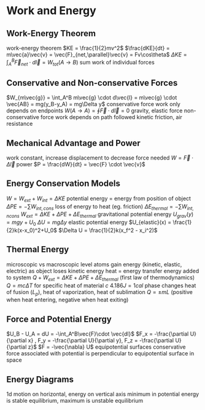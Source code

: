 # Work and Energy
## Work-Energy Theorem
work-energy theorem
	$KE = \frac{1}{2}mv^2$
	$\frac{dKE}{dt} = m\vec{a}\vec{v} = \vec{F}_{net,\parallel}\vec{v} = Fv\cos\theta$
	$\Delta KE = \int_A^B \vec{F}_{net} \cdot d\vec{l} = W_{tot}(A\to B)$
	sum work of individual forces
## Conservative and Non-conservative Forces
$W_{m\vec{g}} = \int_A^B m\vec{g} \cdot d\vec{l} = m\vec{g} \cdot \vec{AB} = mg(y_B-y_A) = mg\Delta y$
conservative force
	work only depends on endpoints
	$W(A\to A) = \oint \vec{F} \cdot d\vec{l} = 0$
	gravity, elastic force
non-conservative force
	work depends on path followed
	kinetic friction, air resistance
## Mechanical Advantage and Power
work constant, increase displacement to decrease force needed
	$W = \vec{F} \cdot \Delta\vec{l}$
power
	$P = \frac{dW}{dt} = \vec{F} \cdot \vec{v}$
## Energy Conservation Models
$W = W_{ext} + W_{int} = \Delta KE$
potential energy = energy from position of object
	$\Delta PE = -\sum W_{int,cons}$
loss of energy to heat (eg. friction)
	$\Delta E_{thermal} = -\sum W_{int,ncons}$
$W_{ext} = \Delta KE + \Delta PE + \Delta E_{thermal}$
gravitational potential energy
	$U_{grav}(y) = mgy + U_0$
	$\Delta U = mg\Delta y$
elastic potential energy
	$U_{elastic}(x) = \frac{1}{2}k(x-x_0)^2+U_0$
	$\Delta U = \frac{1}{2}k(x_f^2 - x_i^2)$
## Thermal Energy
microscopic vs macroscopic level
atoms gain energy (kinetic, elastic, electric) as object loses kinetic energy
heat = energy transfer
	energy added to system
	$Q + W_{ext} = \Delta KE + \Delta PE + \Delta E_{thermal}$ (first law of thermodynamics)
	$Q=mc\Delta T$ for specific heat of material $c$
	$4.186 J = 1cal$
	phase changes
		heat of fusion ($L_p$), heat of vaporization, heat of sublimation
		$Q = \pm mL$ (positive when heat entering, negative when heat exiting)
## Force and Potential Energy
$U_B - U_A = dU = -\int_A^B\vec{F}\cdot \vec{dl}$
	$F_x = -\frac{\partial U}{\partial x} , F_y = -\frac{\partial U}{\partial y}, F_z = -\frac{\partial U}{\partial z}$
	$F = -\vec{\nabla} U$
equipotential surfaces
	conservative force associated with potential is perpendicular to equipotential surface in space
## Energy Diagrams
1d motion on horizontal, energy on vertical axis
minimum in potential energy is stable equilibrium, maximum is unstable equilibrium